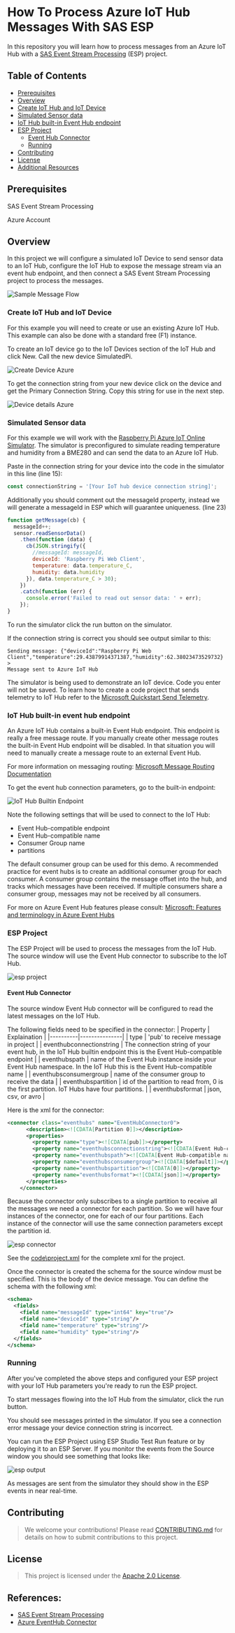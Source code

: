 # How To Process Azure IoT Hub Messages With SAS ESP 

In this repository you will learn how to process messages from an Azure IoT Hub with a [SAS Event Stream Processing](https://www.sas.com/en_us/software/event-stream-processing.html) (ESP) project.

## Table of Contents

* [Prerequisites](#prerequisites)
* [Overview](#overview)
* [Create IoT Hub and IoT Device](#create-iot-hub-and-iot-device)
* [Simulated Sensor data](#simulated-sensor-data) 
* [IoT Hub built-in Event Hub endpoint](#connecting-the-logic-app-to-the-event-hub)
* [ESP Project](#esp-project)
  * [Event Hub Connector](#event-hub-connector)
  * [Running](#running)
* [Contributing](#contributing)
* [License](#license)
* [Additional Resources](#additional-resources)

## Prerequisites

SAS Event Stream Processing

Azure Account


## Overview

In this project we will configure a simulated IoT Device to send sensor data to an IoT Hub, configure the IoT Hub to expose the message stream via an event hub endpoint, and then connect a SAS Event Stream Processing project to process the messages.  

![Sample Message Flow](images/sample-message-flow.png)

### Create IoT Hub and IoT Device

For this example you will need to create or use an existing Azure IoT Hub.  This example can also be done with a standard free (F1) instance. 

To create an IoT device go to the IoT Devices section of the IoT Hub and click New. Call the new device SimulatedPi. 

![Create Device Azure](images/iot-device.png)

To get the connection string from your new device click on the device and get the Primary Connection String.  Copy this string for use in the next step. 

![Device details Azure](images/device-details.png)

### Simulated Sensor data

For this example we will work with the [Raspberry Pi Azure IoT Online Simulator](https://azure-samples.github.io/raspberry-pi-web-simulator/#Getstarted).  The simulator is preconfigured to simulate reading temperature and humidity from a BME280 and can send the data to an Azure IoT Hub. 

Paste in the connection string for your device into the code in the simulator in this line (line 15):

```javascript
const connectionString = '[Your IoT hub device connection string]';
```

Additionally you should comment out the messageId property, instead we will generate a messageId in ESP which will guarantee uniqueness.
(line 23)
```javascript
function getMessage(cb) {
  messageId++;
  sensor.readSensorData()
    .then(function (data) {
      cb(JSON.stringify({
        //messageId: messageId,
        deviceId: 'Raspberry Pi Web Client',
        temperature: data.temperature_C,
        humidity: data.humidity
      }), data.temperature_C > 30);
    })
    .catch(function (err) {
      console.error('Failed to read out sensor data: ' + err);
    });
}
```

To run the simulator click the run button on the simulator. 

If the connection string is correct you should see output similar to this:

```
Sending message: {"deviceId":"Raspberry Pi Web Client","temperature":29.43879914371387,"humidity":62.38023473529732}
> 
Message sent to Azure IoT Hub
```

The simulator is being used to demonstrate an IoT device.  Code you enter will not be saved.  To learn how to create a code project that sends telemetry to IoT Hub refer to the [Microsoft Quickstart Send Telemetry](https://docs.microsoft.com/en-us/azure/iot-hub/quickstart-send-telemetry-dotnet#send-simulated-telemetry).

### IoT Hub built-in event hub endpoint

An Azure IoT Hub contains a built-in Event Hub endpoint.  This endpoint is really a free message route.  If you manually create other message routes the built-in Event Hub endpoint will be disabled.  In that situation you will need to manually create a message route to an external Event Hub.

For more information on messaging routing: [Microsoft Message Routing Documentation](https://docs.microsoft.com/en-us/azure/iot-hub/iot-hub-devguide-messages-d2c)

To get the event hub connection parameters, go to the built-in endpoint:

![IoT Hub Builtin Endpoint](images/endpoint-configuration.png)

Note the following settings that will be used to connect to the IoT Hub:
- Event Hub-compatible endpoint
- Event Hub-compatible name
- Consumer Group name
- partitions

The default consumer group can be used for this demo.  A recommended practice for event hubs is to create an additional consumer group for each consumer.  A consumer group contains the message offset into the hub, and tracks which messages have been received.  If multiple consumers share a consumer group, messages may not be received by all consumers.  

For more on Azure Event Hub features please consult: [Microsoft: Features and terminology in Azure Event Hubs](https://docs.microsoft.com/en-us/azure/event-hubs/event-hubs-features)

### ESP Project

The ESP Project will be used to process the messages from the IoT Hub.  The source window will use the Event Hub connector to subscribe to the IoT Hub.


![esp project](images/esp_project.png)

####  Event Hub Connector

The source window Event Hub connector will be configured to read the latest messages on the IoT Hub.

The following fields need to be specified in the connector: 
| Property | Explaination | 
|----------|---------------|
| type | 'pub' to receive message in project |
| eventhubconnectionstring | The connection string of your event hub, in the IoT Hub builtin endpoint this is the Event Hub-compatible endpoint |
| eventhubspath | name of the Event Hub instance inside your Event Hub namespace.  In the IoT Hub this is the Event Hub-compatible name |
| eventhubsconsumergroup | name of the consumer group to receive the data |
| eventhubspartition | id of the partition to read from, 0 is the first partition.  IoT Hubs have four partitions. |
| eventhubsformat | json, csv, or avro |


Here is the xml for the connector:
```xml
<connector class="eventhubs" name="EventHubConnector0">
      <description><![CDATA[Partition 0]]></description>
      <properties>
        <property name="type"><![CDATA[pub]]></property>
        <property name="eventhubsconnectionstring"><![CDATA[Event Hub-compatible endpoint]]></property>
        <property name="eventhubspath"><![CDATA[Event Hub-compatible name]]></property>
        <property name="eventhubsconsumergroup"><![CDATA[$default]]></property>
        <property name="eventhubspartition"><![CDATA[0]]></property>
        <property name="eventhubsformat"><![CDATA[json]]></property>
      </properties>
    </connector>
```

Because the connector only subscribes to a single partition to receive all the messages we need a connector for each partition.  So we will have four instances of the connector, one for each of our four partitions.  Each instance of the connector will use the same connection parameters except the partition id.

![esp connector](images/esp_connectors.png)


See the [code\project.xml](code\project.xml) for the complete xml for the project.

Once the connector is created the schema for the source window must be specified.  This is the body of the device message.  You can define the schema with the following xml:

```xml
<schema>
  <fields>
    <field name="messageId" type="int64" key="true"/>
    <field name="deviceId" type="string"/>
    <field name="temperature" type="string"/>
    <field name="humidity" type="string"/>
  </fields>
</schema>
```

### Running

After you've completed the above steps and configured your ESP project with your IoT Hub parameters you're ready to run the ESP project.

To start messages flowing into the IoT Hub from the simulator, click the run button.

You should see messages printed in the simulator.  If you see a connection error message your device connection string is incorrect.

You can run the ESP Project using ESP Studio Test Run feature or by deploying it to an ESP Server.  If you monitor the events from the Source window you should see something that looks like: 

![esp output](images/esp-output.png)


As messages are sent from the simulator they should show in the ESP events in near real-time.

## Contributing

> We welcome your contributions! Please read [CONTRIBUTING.md](CONTRIBUTING.md) for details on how to submit contributions to this project. 

## License

> This project is licensed under the [Apache 2.0 License](LICENSE).

## References:
* [SAS Event Stream Processing](https://www.sas.com/en_us/software/event-stream-processing.html)
* [Azure EventHub Connector](http://pubshelpcenter.unx.sas.com:8080/test/doc/en/espcdc/v_007/espca/n1taf3y2zsqskon115o5vjbueevf.htm)

